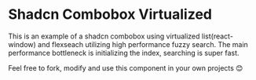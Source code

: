 # Shadcn Combobox Virtualized

This is an example of a shadcn combobox using virtualized list(react-window) and flexseach utilizing high performance fuzzy search.
The main performance bottleneck is initializing the index, searching is super fast.

Feel free to fork, modify and use this component in your own projects 😊